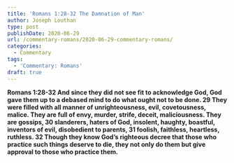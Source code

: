 ```yaml
---
title: 'Romans 1:28-32 The Damnation of Man'
author: Joseph Louthan
type: post
publishDate: 2020-06-29
url: /commentary-romans/2020-06-29-commentary-romans/
categories:
  - Commentary
tags:
  - 'Commentary: Romans'
draft: true
---
```


**Romans 1:28-32 And since they did not see fit to acknowledge God, God gave them up to a debased mind to do what ought not to be done. 29 They were filled with all manner of unrighteousness, evil, covetousness, malice. They are full of envy, murder, strife, deceit, maliciousness. They are gossips, 30 slanderers, haters of God, insolent, haughty, boastful, inventors of evil, disobedient to parents, 31 foolish, faithless, heartless, ruthless. 32 Though they know God’s righteous decree that those who practice such things deserve to die, they not only do them but give approval to those who practice them.**